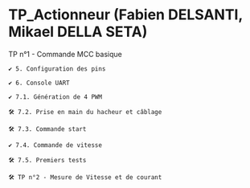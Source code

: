 # TP_Actionneur (Fabien DELSANTI, Mikael DELLA SETA)




TP n°1 - Commande MCC basique



	✔ 5. Configuration des pins

	✔ 6. Console UART

	✔ 7.1. Génération de 4 PWM

	🛠 7.2. Prise en main du hacheur et câblage

	🛠 7.3. Commande start

	✔ 7.4. Commande de vitesse

	🛠 7.5. Premiers tests

	🛠 TP n°2 - Mesure de Vitesse et de courant